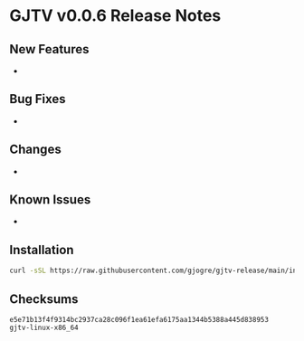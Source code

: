 # GJTV v0.0.6 Release Notes

## New Features
-

## Bug Fixes
-

## Changes
-

## Known Issues
-

## Installation
```bash
curl -sSL https://raw.githubusercontent.com/gjogre/gjtv-release/main/install.sh | bash -s v0.0.6
```

## Checksums
```
e5e71b13f4f9314bc2937ca28c096f1ea61efa6175aa1344b5388a445d838953  gjtv-linux-x86_64
```
